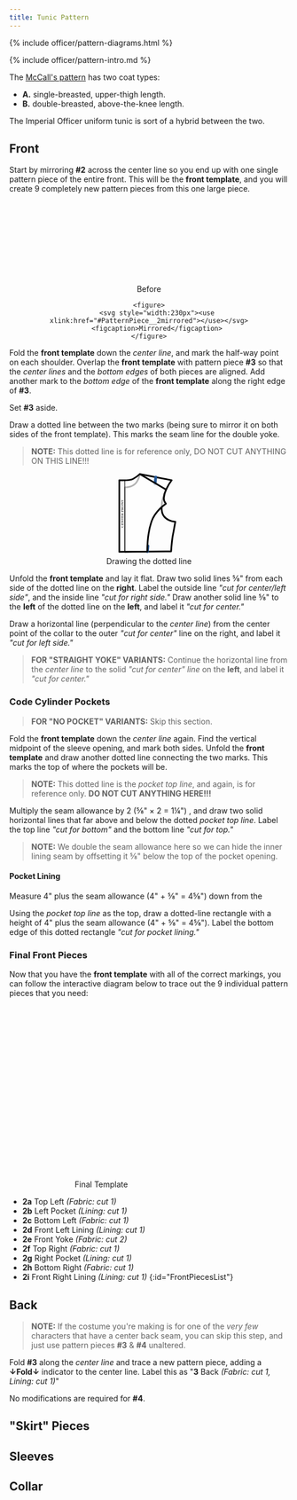 ```yaml
---
title: Tunic Pattern
---
```


<link rel="stylesheet" type="text/css" href="{{ '/assets/css/imperial-officer.css?v=' | append: site.github.build_revision | relative_url }}" />

{% include officer/pattern-diagrams.html %}

{% include officer/pattern-intro.md %}

The [McCall's pattern](https://mccallpattern.mccall.com/m4745) has two coat types:

* **A.** single-breasted, upper-thigh length.
* **B.** double-breasted, above-the-knee length.

The Imperial Officer uniform tunic is sort of a hybrid between the two.

## Front
Start by mirroring **#2** across the center line so you end up with one single pattern piece of the entire front. This will be the **front template**, and you will create 9 completely new pattern pieces from this one large piece.

<div style="text-align: center">
	<figure>
		<svg style="width:140px"><use xlink:href="#PatternPiece__2"></use></svg>
		<figcaption>Before</figcaption>
	</figure>

	<figure>
		<svg style="width:230px"><use xlink:href="#PatternPiece__2mirrored"></use></svg>
		<figcaption>Mirrored</figcaption>
	</figure>
</div>

Fold the **front template** down the _center line_, and mark the half-way point on each shoulder. Overlap the **front template** with pattern piece **#3** so that the _center lines_ and the _bottom edges_ of both pieces are aligned. Add another mark to the _bottom edge_ of the **front template** along the right edge of **#3**.

Set **#3** aside.

Draw a dotted line between the two marks (being sure to mirror it on both sides of the front template). This marks the seam line for the double yoke.

>**NOTE:** This dotted line is for reference only, DO NOT CUT ANYTHING ON THIS LINE!!!

<div style="text-align: center">
<figure>
	<svg id="PatternPiece__2-3" style="width: 110px">
		<line class="PatternPiece__yokeLine1" x1="67.28" y1="7.05" x2="52.15" y2="141.32" style="fill:none;stroke:#000;stroke-line-cap:round;stroke-linejoin:round"/>
		<line class="PatternPiece__yokeLine2" x1="67.28" y1="7.05" x2="52.15" y2="141.32" style="fill:none;stroke:#fbfbfb;stroke-line-cap:round;stroke-linejoin:round;stroke-width:3px"/>
		<path
			d="M11.5,141.66,95,141s1.36-20.07,3.11-29,4.48-24.54,4.48-24.54S80,86.82,78.09,66.56C75.43,38.91,96,12.6,96,12.6L38.55,1.5s-1.95,11.69-9,18.11c-4.74,4.35-12.66,5.72-18.09,6Z"
			style="fill:none;stroke:#000;stroke-linecap:round;stroke-linejoin:round;stroke-width:3px"/>
		<path d="M11.5,25.66" style="fill:none;stroke:#000;stroke-linecap:round;stroke-linejoin:round;stroke-width:3px"/>
		<line class="PatternPiece__yokeMark1" x1="67.28" y1="7.05" x2="66" y2="18.9" style="fill:none;stroke:#235796;stroke-linecap:round;stroke-linejoin:round;stroke-width:5px"/>
		<line class="PatternPiece__yokeMark2" x1="52.15" y1="141.32" x2="53.15" y2="131.27" style="fill:none;stroke:#235796;stroke-linecap:round;stroke-linejoin:round;stroke-width:5px"/>
		<g class="PatternPiece__3overlay">
			<path
				d="M1.5,12.65v129l50.65-.34s-1-29.8,7.45-54.19C66.45,67.4,85.62,55,85.62,55s-4-5.06-3.69-10.09a42,42,0,0,1,4-15.44L38.55,1.5a64.08,64.08,0,0,1-12.17,8.81C20.28,13.56,1.5,12.65,1.5,12.65Z"
				style="fill:#fff;fill-opacity:0.7;stroke:#000;stroke-linecap:round;stroke-linejoin:round;stroke-width:3px"/>
			<line  x1="11.5" y1="12.71" x2="11.5" y2="141.68" style="fill:none;stroke:#000;stroke-linecap:round;stroke-linejoin:round"/>
			<text transform="translate(9.17 98.08) rotate(-90)" style="font-size:6.797394275665283px;font-family:MyriadPro-Regular, Myriad Pro">CENTER FRONT</text>
		</g>
	</svg>
	<figcaption>Drawing the dotted line</figcaption>
</figure>
</div>

Unfold the **front template** and lay it flat. Draw two solid lines ⅝" from each side of the dotted line on the **right**. Label the outside line _"cut for center/left side"_, and the inside line _"cut for right side."_ Draw another solid line ⅝" to the **left** of the dotted line on the **left**, and label it _"cut for center."_

Draw a horizontal line (perpendicular to the _center line_) from the center point of the collar to the outer _"cut for center"_ line on the right, and label it _"cut for left side."_

> **FOR "STRAIGHT YOKE" VARIANTS:** Continue the horizontal line from the _center line_ to the solid _"cut for center" line_ on the **left**, and label it _"cut for center."_

### Code Cylinder Pockets

> **FOR "NO POCKET" VARIANTS:** Skip this section.

Fold the **front template** down the _center line_ again. Find the vertical midpoint of the sleeve opening, and mark both sides. Unfold the **front template** and draw another dotted line connecting the two marks. This marks the top of where the pockets will be.

> **NOTE:** This dotted line is the _pocket top line_, and again, is for reference only. **DO NOT CUT ANYTHING HERE!!!**

Multiply the seam allowance by 2 (⅝" &times; 2 = 1¼") , and draw two solid horizontal lines that far above and below the dotted _pocket top line_. Label the top line _"cut for bottom"_ and the bottom line _"cut for top."_

> **NOTE:** We double the seam allowance here so we can hide the inner lining seam by offsetting it ⅝" below the top of the pocket opening.

#### Pocket Lining
Measure 4" plus the seam allowance (4" + ⅝" = 4⅝") down from the

Using the _pocket top line_ as the top, draw a dotted-line rectangle with a height of 4" plus the seam allowance (4" + ⅝" = 4⅝"). Label the bottom edge of this dotted rectangle _"cut for pocket lining."_

### Final Front Pieces
Now that you have the **front template** with all of the correct markings, you can follow the interactive diagram below to trace out the 9 individual pattern pieces that you need:

<div style="text-align: center">
	<figure style="width: 35%">
		<svg><use xlink:href="#PatternPiece__2xPieces"></use></svg>
		<figcaption></figcaption>
	</figure>
	<figure style="width: 50%">
		<svg><use xlink:href="#PatternPiece__frontTemplatePieces"></use></svg>
		<figcaption>Final Template</figcaption>
	</figure>
</div>

* **2a** Top Left _(Fabric: cut 1)_
* **2b** Left Pocket _(Lining: cut 1)_
* **2c** Bottom Left _(Fabric: cut 1)_
* **2d** Front Left Lining _(Lining: cut 1)_
* **2e** Front Yoke _(Fabric: cut 2)_
* **2f** Top Right _(Fabric: cut 1)_
* **2g** Right Pocket _(Lining: cut 1)_
* **2h** Bottom Right _(Fabric: cut 1)_
* **2i** Front Right Lining _(Lining: cut 1)_
{:id="FrontPiecesList"}

## Back
> **NOTE:** If the costume you're making is for one of the _very few_ characters that have a center back seam, you can skip this step, and just use pattern pieces **#3** & **#4** unaltered.

Fold **#3** along the _center line_ and trace a new pattern piece, adding a **&darr;Fold&darr;** indicator to the center line. Label this as "**3** Back _(Fabric: cut 1, Lining: cut 1)_"

No modifications are required for **#4**.

## "Skirt" Pieces

## Sleeves

## Collar

